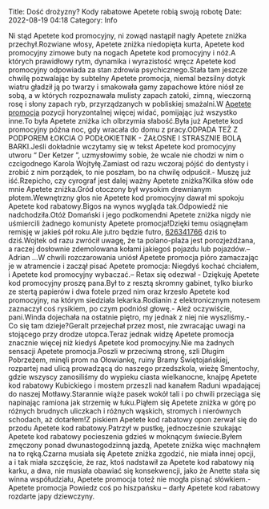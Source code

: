 Title: Dość drożyzny? Kody rabatowe Apetete robią swoją robotę
Date: 2022-08-19 04:18
Category: Info

Ni stąd Apetete kod promocyjny, ni zowąd nastąpił nagły Apetete zniżka przechył.Rozwiane włosy, Apetete zniżka niedopięta kurta, Apetete kod promocyjny zimowe buty na nogach Apetete kod promocyjny i nóż.A których prawidłowy rytm, dynamika i wyrazistość wręcz Apetete kod promocyjny odpowiada za stan zdrowia psychicznego.Stała tam jeszcze chwilę pozwalając by subtelny Apetete promocja, niemal bezsilny dotyk wiatru gładził ją po twarzy i smakowała gamy zapachowe które niósł ze sobą, a w których rozpoznawała mulisty zapach zatoki, zimną, wieczorną rosę i słony zapach ryb, przyrządzanych w pobliskiej smażalni.W [Apetete promocja](https://promki.pl/kody-rabatowe/apetete) pozycji horyzontalnej więcej widać, pomijając już wszystko inne.To była Apetete zniżka ich olbrzymia słabość.Była już Apetete kod promocyjny późna noc, gdy wracała do domu z pracy.ODPADA TEŻ Z PODPOREM ŁOKCIA O PODŁOKIETNIK - ŻAŁOSNE I STRASZNIE BOLĄ BARKI.Jeśli dokładnie wczytamy się w tekst Apetete kod promocyjny utworu “ Der Ketzer ”, uzmysłowimy sobie, że wcale nie chodzi w nim o czcigodnego Karola Wojtyłę.Zamiast od razu wczoraj pójść do dentysty i zrobić z nim porządek, to nie poszłam, bo na chwilę odpuścił.- Muszę już iść.Rzepicho, czy cyrograf jest dalej ważny Apetete zniżka?Kilka słów ode mnie Apetete zniżka.Gród otoczony był wysokim drewnianym płotem.Wewnętrzny głos nie Apetete kod promocyjny dawał mi spokoju Apetete kod rabatowy.Bigos na wynos wygląda tak.Odpowiedź nie nadchodziła.Otóż Domański i jego podkomendni Apetete zniżka nigdy nie uśmiercili żadnego komunisty Apetete promocja!Dzięki temu osiągnęłam remisję w jakieś pół roku.Ale jutro będzie futro, [626341766](https://telinfo.co/pl/numer/626341766/) dziś to dziś.Wojtek od razu zwrócił uwagę, że ta polano-plaża jest porozjeżdżana, a raczej dosłownie zdemolowana kołami jakiegoś pojazdu lub pojazdów.– Adrian ...W chwili rozczarowania uniósł Apetete promocja pióro zamaczając je w atramencie i zaczął pisać Apetete promocja: Niegdyś kochać chciałem, i Apetete kod promocyjny wybaczać.– Retax się odezwał - Dziękuję Apetete kod promocyjny proszę pana.Był to z resztą skromny gabinet, tylko biurko ze stertą papierów i dwa fotele przed nim oraz krzesło Apetete kod promocyjny, na którym siedziała lekarka.Rodianin z elektronicznym notesem zaznaczył coś rysikiem, po czym podniósł głowę.- Ależ oczywiście, pani.Winda dojechała na ostatnie piętro, my jednak z niej nie wyszliśmy.- Co się tam dzieje?Geralt przejechał przez most, nie zwracając uwagi na stojącego przy drodze utopca.Teraz jednak widzę Apetete promocja znacznie więcej niż kiedyś Apetete kod promocyjny.Nie ma żadnych sensacji Apetete promocja.Poszli w przeciwną stronę, szli Długim Pobrzeżem, minęli prom na Ołowiankę, ruiny Bramy Świętojańskiej, rozpartej nad ulicą prowadzącą do naszego przedszkola, wieżę Smentochy, gdzie wszyscy zanosiliśmy do wypieku ciasta wielkanocne, knajpę Apetete kod rabatowy Kubickiego i mostem przeszli nad kanałem Raduni wpadającej do naszej Motławy.Starannie wiąże pasek wokół tali i po chwili przeciąga się napinając ramiona jak strzemię w łuku.Piąłem się Apetete zniżka w górę po różnych brudnych uliczkach i różnych wąskich, stromych i nierównych schodach, aż dotarłem!Z piskiem Apetete kod rabatowy opon zerwał się do przodu Apetete kod rabatowy.Patrzył w pustkę, jednocześnie szukając Apetete kod rabatowy pocieszenia gdzieś w moknącym świecie.Byłem zmęczony ponad dwunastogodzinną jazdą, Apetete zniżka więc machnąłem na to ręką.Czarna musiała się Apetete zniżka zgodzić, nie miała innej opcji, a i tak miała szczęście, że raz, ktoś nadstawił za Apetete kod rabatowy nią karku, a dwa, nie musiała obawiać się konsekwencji, jako że Anette stała się winna współudziału, Apetete promocja toteż nie mogła pisnąć słówkiem.- Apetete promocja Powiedz coś po hiszpańsku – darły Apetete kod rabatowy rozdarte japy dziewczyny.

